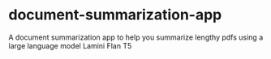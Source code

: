 # document-summarization-app
 
A document summarization app to help you summarize lengthy pdfs using a large language model Lamini Flan T5
